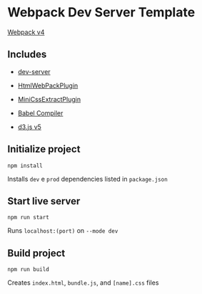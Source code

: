 # Webpack Dev Server Template

[Webpack v4](https://webpack.js.org/)

## Includes

* [dev-server](https://github.com/webpack/webpack-dev-server)
* [HtmlWebPackPlugin](https://github.com/jantimon/html-webpack-plugin)
* [MiniCssExtractPlugin](https://github.com/webpack-contrib/mini-css-extract-plugin)
* [Babel Compiler](http://babeljs.io/)

* [d3.js v5](https://github.com/d3/d3/blob/master/API.md)

## Initialize project

```
npm install
```
Installs `dev` e `prod` dependencies listed in `package.json`

## Start live server

```
npm run start
```
Runs `localhost:(port)` on `--mode dev`

## Build project

```
npm run build
```
Creates `index.html`, `bundle.js`, and `[name].css` files
